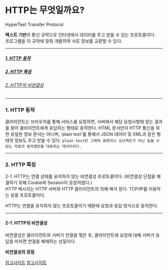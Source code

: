 # HTTP는 무엇일까요?
HyperText Transfer Protocol

**텍스트 기반**의 통신 규약으로 인터넷에서 데이터를 주고 받을 수 있는 프로토콜이다. <br>
프로그램을 이 규약에 맞춰 개발하여 서로 정보를 교환할 수 있다.

---
##### [1. HTTP 동작](1.-HTTP-동작)
##### [2. HTTP 특징](2.-HTTP-특징)
###### [2. HTTP의 비연결성](2.-HTTP의-비연결성)

---

### 1. HTTP 동작

클라이언트는 브라우저를 통해 서비스를 요청하면, 서버에서 해당 요청사항에 맞는 결과를 찾아 클라이언트에게 응답하는 형태로 동작한다.
HTML 문서만이 HTTP 통신을 위한 유일한 정보 문서는 아니며, 'plain text'를 통해서 JSON 데이터 및 XML과 같은 형태의 정보도 주고 받을 수 있다.
`plain text란 그래픽 표현이나 오브젝트가 아닌 읽을 수 있는 자료의 문자열만을 대표하는 데이터이다.`

--- 

### 2. HTTP 특징

2-1. HTTP는 연결 상태를 유지하지 않는 비연결성 프로토콜이다. (비연결성 단점을 해결하기 위해 Cookie와 Session이 등장하였다.) <br>
HTTP 메시지는 HTTP 서버와 HTTP 클라이언트의 의해 해석 된다. 
TCP/IP를 이용하는 응용 프로토콜이다.

HTTP는 연결을 유지하지 않는 프로토콜이기 때문에 요청과 응답 방식으로 동작한다.

---

#### 2-1. HTTP의 비연결성
비연결성은 클라이언트와 서버가 연결을 맺은 후, 클라이언트에 요청에 대해 서버가 응답을 마치면 연결을 해제하는 성질이다.

**비연결성의 장점**

[참고사이트](https://victorydntmd.tistory.com/286)
[참고사이트](https://velog.io/@surim014/HTTP%EB%9E%80-%EB%AC%B4%EC%97%87%EC%9D%B8%EA%B0%80)


